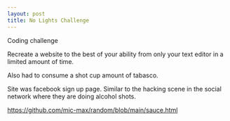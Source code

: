 ```yaml
---
layout: post
title: No Lights Challenge
---
```


Coding challenge

Recreate a website to the best of your ability from only your text editor in a limited amount of time.

Also had to consume a shot cup amount of tabasco.

Site was facebook sign up page. Similar to the hacking scene in the social network where they are doing alcohol shots.

https://github.com/mic-max/random/blob/main/sauce.html
